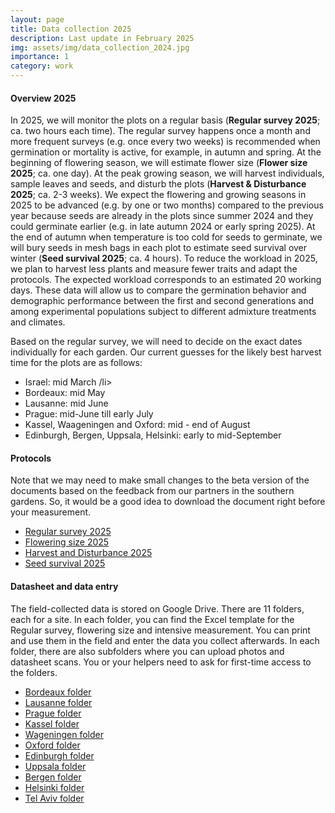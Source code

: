 ```yaml
---
layout: page
title: Data collection 2025
description: Last update in February 2025
img: assets/img/data_collection_2024.jpg
importance: 1
category: work
---
```


#### Overview 2025

In 2025, we will monitor the plots on a regular basis (**Regular survey 2025**; ca. two hours each time). 
The regular survey happens once a month and more frequent surveys (e.g. once every two weeks) is recommended when germination or mortality is active, for example, in autumn and spring. 
At the beginning of flowering season, we will estimate flower size (**Flower size 2025**; ca. one day). 
At the peak growing season, we will harvest individuals, sample leaves and seeds, and disturb the plots (**Harvest & Disturbance 2025**; ca. 2-3 weeks). We expect the flowering and growing seasons in 2025 to be advanced (e.g. by one or two months) compared to the previous year because seeds are already in the plots since summer 2024 and they could germinate earlier (e.g. in late autumn 2024 or early spring 2025). 
At the end of autumn when temperature is too cold for seeds to germinate, we will bury seeds in mesh bags in each plot to estimate seed survival over winter (**Seed survival 2025**; ca. 4 hours). To reduce the workload in 2025, we plan to harvest less plants and measure fewer traits and adapt the protocols. The expected workload corresponds to an estimated 20 working days. 
These data will allow us to compare the germination behavior and demographic performance between the first and second generations and among experimental populations subject to different admixture treatments and climates. 

Based on the regular survey, we will need to decide on the exact dates individually for each garden. Our current guesses for the likely best harvest time for the plots are as follows:

<ul>
  <li>Israel: mid March /li>  
  <li>Bordeaux: mid May </li>
  <li>Lausanne: mid June </li>
  <li>Prague: mid-June till early July</li>
  <li>Kassel, Waageningen and Oxford: mid - end of August</li>
  <li>Edinburgh, Bergen, Uppsala, Helsinki: early to mid-September</li>
</ul>

#### Protocols

Note that we may need to make small changes to the beta version of the documents based on the feedback from our partners in the southern gardens. 
So, it would be a good idea to download the document right before your measurement. 

<ul>
  <li> <a href="https://docs.google.com/document/d/1zJFFn5b2fLCJXx42B1WY5XLcq3n_nXG1/edit?usp=sharing&ouid=102358639314492490823&rtpof=true&sd=true" target="_blank">Regular survey 2025 </a> </li> 
  <li> <a href="https://docs.google.com/document/d/1ZDpoOjKLoh2UBI3PH0V7GNwu7ep-T2Ex/edit?usp=sharing&ouid=102358639314492490823&rtpof=true&sd=true" target="_blank">Flowering size 2025 </a> </li> 
  <li> <a href="https://docs.google.com/document/d/1iAlR-HV1cVRcvhGE2yoofITIHgwDHFSk/edit?usp=sharing&ouid=102358639314492490823&rtpof=true&sd=true" target="_blank">Harvest and Disturbance 2025 </a> </li>
  <li> <a href="https://docs.google.com/document/d/1K0qwmApoOKZS3sN1epdUOcdCAun77TZ1/edit?usp=sharing&ouid=102358639314492490823&rtpof=true&sd=true" target="_blank">Seed survival 2025 </a> </li>
</ul>

####  Datasheet and data entry

The field-collected data is stored on Google Drive. There are 11 folders, each for a site. 
In each folder, you can find the Excel template for the Regular survey, flowering size and intensive measurement. 
You can print and use them in the field and enter the data you collect afterwards. 
In each folder, there are also subfolders where you can upload photos and datasheet scans. 
You or your helpers need to ask for first-time access to the folders.

<ul>
<li> <a href="https://drive.google.com/drive/folders/16LKeyzN48xk2NVFstP3jiav0iU1Y6jS8?usp=sharing" target="_blank">Bordeaux folder</a> </li> 
<li><a href="https://drive.google.com/drive/folders/1Ta24oGK8K-_HRUNJLZV3_MASYYfVsNVG?usp=sharing" target="_blank">Lausanne folder</a></li> 
<li><a href="https://drive.google.com/drive/folders/1IhpCqHa3ddYhQ0prCGn8Rxyo79Vo4XC6?usp=sharing" target="_blank">Prague folder</a></li> 
<li><a href="https://drive.google.com/drive/folders/1ruts1EZ1vkrkywZNtuoeRi1iQPegxSSy?usp=sharing" target="_blank">Kassel folder</a></li> 
<li><a href="https://drive.google.com/drive/folders/1KTzKfV1WKtk_i6mj_O6yL4fk3ElcrsRl?usp=sharing" target="_blank">Wageningen folder</a></li> 
<li><a href="https://drive.google.com/drive/folders/1WGxY448lXcBIX5nvWNksXh_WWL-SZdIO?usp=sharing" target="_blank">Oxford folder</a></li> 
<li><a href="https://drive.google.com/drive/folders/1EKytUKT1O6Ni08jKj9kjW1flarpL7UOZ?usp=sharing" target="_blank">Edinburgh folder</a></li> 
<li> <a href="https://drive.google.com/drive/folders/1fLr8aeLq8YdVS7lNRWCNnUz1JEyXIuvR?usp=sharing" target="_blank">Uppsala folder</a> </li> 
<li> <a href="https://drive.google.com/drive/folders/1w8bOGd7uw_6IUopaJ77xl7kp_xX09oy_?usp=sharing" target="_blank">Bergen folder</a> </li> 
<li> <a href="https://drive.google.com/drive/folders/1rKJ9GSNL5yPSIcaiiB_FEZvG7NuuNewW?usp=sharing" target="_blank">Helsinki folder</a> </li> 
<li> <a href="https://drive.google.com/drive/folders/1N_SYFleP9o4kSz9cJU-DE9OLNsQbEJka?usp=sharing" target="_blank">Tel Aviv folder</a> </li> 
</ul>
